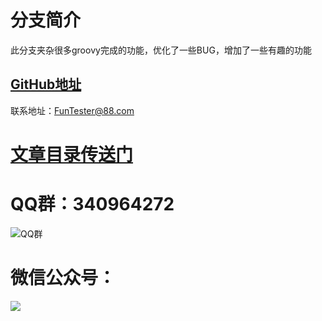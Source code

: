 # 分支简介

此分支夹杂很多groovy完成的功能，优化了一些BUG，增加了一些有趣的功能

## [GitHub地址](https://github.com/JunManYuanLong/FunTester)

联系地址：FunTester@88.com

# [**文章目录传送门**](/fanapi/tester/blob/okay/document/directory.markdown)


QQ群：340964272
===

![QQ群](https://oscimg.oschina.net/oscnet/2e49545e35e83deb0e2c57079577a629641.jpg)


微信公众号：
===

![](http://pic.automancloud.com/324X0AcZv58_Fotor.png)